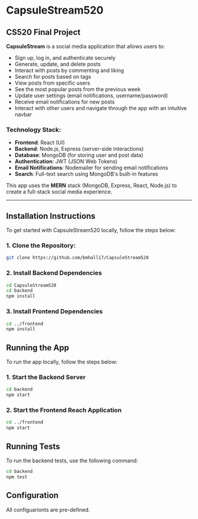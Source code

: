 # CapsuleStream520
## CS520 Final Project

**CapsuleStream** is a social media application that allows users to:

- Sign up, log in, and authenticate securely
- Generate, update, and delete posts
- Interact with posts by commenting and liking
- Search for posts based on tags
- View posts from specific users
- See the most popular posts from the previous week
- Update user settings (email notifications, username/password)
- Receive email notifications for new posts
- Interact with other users and navigate through the app with an intuitive navbar

### Technology Stack:
- **Frontend**: React (UI)
- **Backend**: Node.js, Express (server-side interactions)
- **Database**: MongoDB (for storing user and post data)
- **Authentication**: JWT (JSON Web Tokens)
- **Email Notifications**: Nodemailer for sending email notifications
- **Search**: Full-text search using MongoDB's built-in features

This app uses the **MERN** stack (MongoDB, Express, React, Node.js) to create a full-stack social media experience.

---

## Installation Instructions

To get started with CapsuleStream520 locally, follow the steps below:

### 1. Clone the Repository:
```bash
git clone https://github.com/bmhall17/CapsuleStream520
```

### 2. Install Backend Dependencies
```bash
cd CapsuleStream520
cd backend
npm install
```

### 3. Install Frontend Dependencies
```bash
cd ../frontend
npm install
```
## Running the App

To run the app locally, follow the steps below:

### 1. Start the Backend Server
```bash
cd backend
npm start
```

### 2. Start the Frontend Reach Application
```bash
cd ../frontend
npm start
```

## Running Tests

To run the backend tests, use the following command:
```bash
cd backend
npm test
```

## Configuration

All configuarionts are pre-defined.

